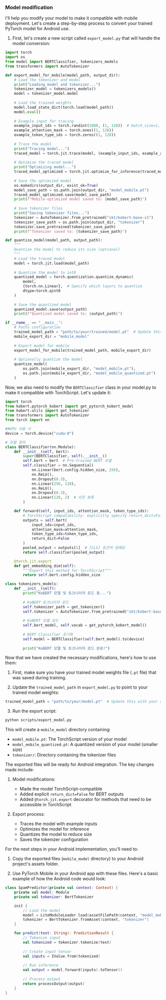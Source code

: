 ### Model modification

I'll help you modify your model to make it compatible with mobile deployment. Let's create a step-by-step process to convert your trained PyTorch model for Android use.

1. First, let's create a new script called `export_model.py` that will handle the model conversion:

```python:scripts/export_model.py
import torch
import os
from model import BERTClassifier, tokenizers_models
from transformers import AutoTokenizer

def export_model_for_mobile(model_path, output_dir):
    # Load the tokenizer and model
    print("Loading model and tokenizer...")
    tokenizer_model = tokenizers_models()
    model = tokenizer_model.model
    
    # Load the trained weights
    model.load_state_dict(torch.load(model_path))
    model.eval()
    
    # Example input for tracing
    example_input_ids = torch.randint(1000, (1, 128))  # batch_size=1, seq_length=128
    example_attention_mask = torch.ones((1, 128))
    example_token_type_ids = torch.zeros((1, 128))
    
    # Trace the model
    print("Tracing model...")
    traced_model = torch.jit.trace(model, (example_input_ids, example_attention_mask, example_token_type_ids))
    
    # Optimize the traced model
    print("Optimizing model...")
    traced_model_optimized = torch.jit.optimize_for_inference(traced_model)
    
    # Save the optimized model
    os.makedirs(output_dir, exist_ok=True)
    model_save_path = os.path.join(output_dir, "model_mobile.pt")
    traced_model_optimized.save(model_save_path)
    print(f"Mobile-optimized model saved to: {model_save_path}")
    
    # Save tokenizer files
    print("Saving tokenizer files...")
    tokenizer = AutoTokenizer.from_pretrained("skt/kobert-base-v1")
    tokenizer_save_path = os.path.join(output_dir, "tokenizer")
    tokenizer.save_pretrained(tokenizer_save_path)
    print(f"Tokenizer saved to: {tokenizer_save_path}")

def quantize_model(model_path, output_path):
    """
    Quantize the model to reduce its size (optional)
    """
    # Load the traced model
    model = torch.jit.load(model_path)
    
    # Quantize the model to int8
    quantized_model = torch.quantization.quantize_dynamic(
        model,
        {torch.nn.Linear},  # Specify which layers to quantize
        dtype=torch.qint8
    )
    
    # Save the quantized model
    quantized_model.save(output_path)
    print(f"Quantized model saved to: {output_path}")

if __name__ == "__main__":
    # Paths configuration
    trained_model_path = "path/to/your/trained/model.pt"  # Update this path
    mobile_export_dir = "mobile_model"
    
    # Export model for mobile
    export_model_for_mobile(trained_model_path, mobile_export_dir)
    
    # Optionally quantize the model
    quantize_model(
        os.path.join(mobile_export_dir, "model_mobile.pt"),
        os.path.join(mobile_export_dir, "model_mobile_quantized.pt")
    )
```
Now, we also need to modify the `BERTClassifier` class in your model.py to make it compatible with TorchScript. Let's update it:

```python:scripts/model.py
import torch
from kobert.pytorch_kobert import get_pytorch_kobert_model
from kobert.utils import get_tokenizer
from transformers import AutoTokenizer
from torch import nn

##GPU 사용 시
device = torch.device("cuda:0")

# 모델 정의
class BERTClassifier(nn.Module):
    def __init__(self, bert):
        super(BERTClassifier, self).__init__()
        self.bert = bert  # Pre-trained BERT 모델
        self.classifier = nn.Sequential(
            nn.Linear(bert.config.hidden_size, 256),
            nn.ReLU(),
            nn.Dropout(0.3),
            nn.Linear(256, 128),
            nn.ReLU(),
            nn.Dropout(0.3),
            nn.Linear(128, 2)  # 이진 분류
        )

    def forward(self, input_ids, attention_mask, token_type_ids):
        # TorchScript compatibility: explicitly specify return_dict=False
        outputs = self.bert(
            input_ids=input_ids,
            attention_mask=attention_mask,
            token_type_ids=token_type_ids,
            return_dict=False
        )
        pooled_output = outputs[1]  # [CLS] 토큰의 임베딩
        return self.classifier(pooled_output)

    @torch.jit.export
    def get_embedding_dim(self):
        """Export this method for TorchScript"""
        return self.bert.config.hidden_size

class tokenizers_models:
    def __init__(self):
        print("KoBERT 모델 및 토크나이저 로드 중...")
        
        # KoBERT 토크나이저 로드
        self.tokenizer_path = get_tokenizer()
        self.tokenizer = AutoTokenizer.from_pretrained("skt/kobert-base-v1")
        
        # KoBERT 모델 로드
        self.bert_model, self.vocab = get_pytorch_kobert_model()
        
        # BERT Classifier 초기화 
        self.model = BERTClassifier(self.bert_model).to(device)
        
        print("KoBERT 모델 및 토크나이저 로드 완료!")
```
Now that we have created the necessary modifications, here's how to use them:

1. First, make sure you have your trained model weights file (`.pt` file) that was saved during training.

2. Update the `trained_model_path` in `export_model.py` to point to your trained model weights:
```python
trained_model_path = "path/to/your/model.pt"  # Update this with your actual model path
```

3. Run the export script:
```bash
python scripts/export_model.py
```

This will create a `mobile_model` directory containing:
- `model_mobile.pt`: The TorchScript version of your model
- `model_mobile_quantized.pt`: A quantized version of your model (smaller size)
- `tokenizer/`: Directory containing the tokenizer files

The exported files will be ready for Android integration. The key changes made include:

1. Model modifications:
   - Made the model TorchScript-compatible
   - Added explicit `return_dict=False` for BERT outputs
   - Added `@torch.jit.export` decorator for methods that need to be accessible in TorchScript

2. Export process:
   - Traces the model with example inputs
   - Optimizes the model for inference
   - Quantizes the model to reduce size
   - Saves the tokenizer configuration

For the next steps in your Android implementation, you'll need to:

1. Copy the exported files (`mobile_model` directory) to your Android project's assets folder.

2. Use PyTorch Mobile in your Android app with these files. Here's a basic example of how the Android code would look:

```kotlin
class SpamPredictor(private val context: Context) {
    private val model: Module
    private val tokenizer: BertTokenizer

    init {
        // Load the model
        model = LiteModuleLoader.load(assetFilePath(context, "model_mobile.pt"))
        tokenizer = BertTokenizer.fromAsset(context, "tokenizer")
    }

    fun predict(text: String): PredictionResult {
        // Tokenize input
        val tokenized = tokenizer.tokenize(text)
        
        // Create input tensor
        val inputs = IValue.from(tokenized)
        
        // Run inference
        val output = model.forward(inputs).toTensor()
        
        // Process output
        return processOutput(output)
    }
}
```